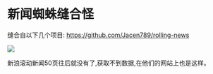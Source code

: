 # 新闻蜘蛛缝合怪

缝合自以下几个项目:
https://github.com/Jacen789/rolling-news

![](/Users/helloword/Anmingyu/NewsStiches/stiches.png)

新浪滚动新闻50页往后就没有了,获取不到数据,在他们的网站上也是这样。
